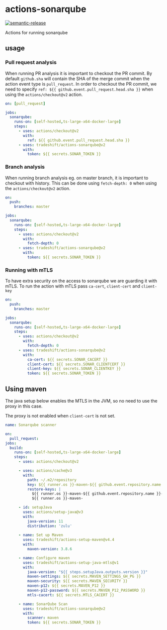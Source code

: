 # actions-sonarqube

[![semantic-release](https://img.shields.io/badge/%20%20%F0%9F%93%A6%F0%9F%9A%80-semantic--release-e10079.svg)](https://github.com/semantic-release/semantic-release)

Actions for running sonarqube

## usage

### Pull request analysis

When running PR analysis it is important to checkout the PR commit. By default
`github.sha` will contain the SHA of the merge commit when the action event
type is `pull_request`. In order to checkout the PR commit, we need to specify
`ref: ${{ github.event.pull_request.head.sha }}` when using the
`actions/checkout@v2` action.

```yaml
on: [pull_request]

jobs:
  sonarqube:
    runs-on: [self-hosted,ts-large-x64-docker-large]
    steps:
      - uses: actions/checkout@v2
        with:
          ref: ${{ github.event.pull_request.head.sha }}
      - uses: tradeshift/actions-sonarqube@v2
        with:
          token: ${{ secrets.SONAR_TOKEN }}
```

### Branch analysis

When running branch analysis eg. on master branch, it is important to
checkout with history. This can be done using `fetch-depth: 0` when using
the `actions/checkout@v2` action.

```yaml
on:
  push:
    branches: master

jobs:
  sonarqube:
    runs-on: [self-hosted,ts-large-x64-docker-large]
    steps:
      - uses: actions/checkout@v2
        with:
          fetch-depth: 0
      - uses: tradeshift/actions-sonarqube@v2
        with:
          token: ${{ secrets.SONAR_TOKEN }}
```

### Running with mTLS

To have extra security on the access to sonarqube we are guarding it with mTLS. To run the action with mTLS pass `ca-cert`, `client-cert` and `client-key`

```yaml
on:
  push:
    branches: master

jobs:
  sonarqube:
    runs-on: [self-hosted,ts-large-x64-docker-large]
    steps:
      - uses: actions/checkout@v2
        with:
          fetch-depth: 0
      - uses: tradeshift/actions-sonarqube@v2
        with:
          ca-cert: ${{ secrets.SONAR_CACERT }}
          client-cert: ${{ secrets.SONAR_CLIENTCERT }}
          client-key: ${{ secrets.SONAR_CLIENTKEY }}
          token: ${{ secrets.SONAR_TOKEN }}
```

## Using maven

The java setup below enables the MTLS in the JVM, so no need to use the proxy in this case.

The proxy is not enabled when `client-cert` is not set.

```yaml
name: Sonarqube scanner

on:
  pull_request:
jobs:
  build:
    runs-on: [self-hosted,ts-large-x64-docker-large]
    steps:
      - uses: actions/checkout@v2

      - uses: actions/cache@v3
        with:
          path: ~/.m2/repository
          key: ${{ runner.os }}-maven-${{ github.event.repository.name }}-${{ hashFiles('**/pom.xml') }}
          restore-keys: |
            ${{ runner.os }}-maven-${{ github.event.repository.name }}-
            ${{ runner.os }}-maven-

      - id: setupJava
        uses: actions/setup-java@v3
        with:
          java-version: 11
          distribution: 'zulu'
          
      - name: Set up Maven
        uses: tradeshift/actions-setup-maven@v4.4
        with:
          maven-version: 3.8.6

      - name: Configure maven
        uses: tradeshift/actions-setup-java-mtls@v1
        with:
          java-version: "${{ steps.setupJava.outputs.version }}"
          maven-settings: ${{ secrets.MAVEN_SETTINGS_GH_PG }}
          maven-security: ${{ secrets.MAVEN_SECURITY }}
          maven-p12: ${{ secrets.MAVEN_P12 }}
          maven-p12-password: ${{ secrets.MAVEN_P12_PASSWORD }}
          mtls-cacert: ${{ secrets.MTLS_CACERT }}

      - name: SonarQube Scan
        uses: tradeshift/actions-sonarqube@v2
        with:
          scanner: maven
          token: ${{ secrets.SONAR_TOKEN }}
```
